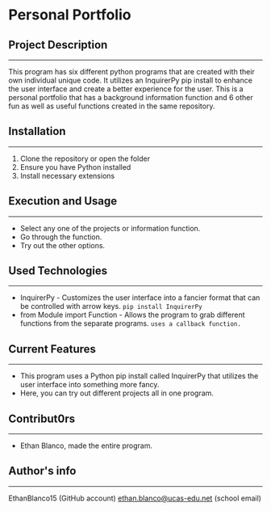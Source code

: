 # Personal Portfolio

## Project Description
---
This program has six different python programs that are created with their own individual unique code. It utilizes an InquirerPy pip install to enhance the user interface and create a better experience for the user. This is a personal portfolio that has a background information function and 6 other fun as well as useful functions created in the same repository.

## Installation
---
1. Clone the repository or open the folder
2. Ensure you have Python installed
3. Install necessary extensions

## Execution and Usage
---

+ Select any one of the projects or information function.
+ Go through the function.
+ Try out the other options.

## Used Technologies
---
+ InquirerPy - Customizes the user interface into a fancier format that can be controlled with arrow keys.
`pip install InquirerPy`
+ from Module import Function - Allows the program to grab different functions from the separate programs.
`uses a callback function.`

## Current Features
---
+ This program uses a Python pip install called InquirerPy that utilizes the user interface into something more fancy.
+ Here, you can try out different projects all in one program.  

## Contribut0rs
---
+ Ethan Blanco, made the entire program.

## Author's info
---
EthanBlanco15 (GitHub account)
ethan.blanco@ucas-edu.net (school email)